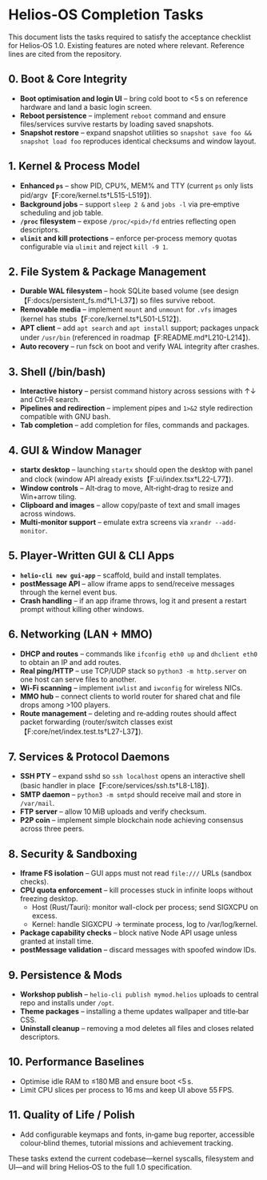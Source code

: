 # Helios-OS Completion Tasks

This document lists the tasks required to satisfy the acceptance checklist for Helios‑OS 1.0. Existing
features are noted where relevant. Reference lines are cited from the repository.

## 0. Boot & Core Integrity
- **Boot optimisation and login UI** – bring cold boot to <5 s on reference hardware and land a basic login screen.
- **Reboot persistence** – implement `reboot` command and ensure files/services survive restarts by loading saved snapshots.
- **Snapshot restore** – expand snapshot utilities so `snapshot save foo && snapshot load foo` reproduces identical checksums and window layout.

## 1. Kernel & Process Model
- **Enhanced `ps`** – show PID, CPU%, MEM% and TTY (current `ps` only lists pid/argv【F:core/kernel.ts†L515-L519】).
- **Background jobs** – support `sleep 2 &` and `jobs -l` via pre‑emptive scheduling and job table.
- **`/proc` filesystem** – expose `/proc/<pid>/fd` entries reflecting open descriptors.
- **`ulimit` and kill protections** – enforce per‑process memory quotas configurable via `ulimit` and reject `kill -9 1`.

## 2. File System & Package Management
- **Durable WAL filesystem** – hook SQLite based volume (see design【F:docs/persistent_fs.md†L1-L37】) so files survive reboot.
- **Removable media** – implement `mount` and `unmount` for `.vfs` images (kernel has stubs【F:core/kernel.ts†L501-L512】).
- **APT client** – add `apt search` and `apt install` support; packages unpack under `/usr/bin` (referenced in roadmap【F:README.md†L210-L214】).
- **Auto recovery** – run fsck on boot and verify WAL integrity after crashes.

## 3. Shell (/bin/bash)
- **Interactive history** – persist command history across sessions with ↑↓ and Ctrl‑R search.
- **Pipelines and redirection** – implement pipes and `1>&2` style redirection compatible with GNU bash.
- **Tab completion** – add completion for files, commands and packages.

## 4. GUI & Window Manager
- **startx desktop** – launching `startx` should open the desktop with panel and clock (window API already exists【F:ui/index.tsx†L22-L77】).
- **Window controls** – Alt‑drag to move, Alt‑right‑drag to resize and Win+arrow tiling.
- **Clipboard and images** – allow copy/paste of text and small images across windows.
- **Multi‑monitor support** – emulate extra screens via `xrandr --add-monitor`.

## 5. Player‑Written GUI & CLI Apps
- **`helio-cli new gui-app`** – scaffold, build and install templates.
- **postMessage API** – allow iframe apps to send/receive messages through the kernel event bus.
- **Crash handling** – if an app iframe throws, log it and present a restart prompt without killing other windows.

## 6. Networking (LAN + MMO)
- **DHCP and routes** – commands like `ifconfig eth0 up` and `dhclient eth0` to obtain an IP and add routes.
- **Real ping/HTTP** – use TCP/UDP stack so `python3 -m http.server` on one host can serve files to another.
- **Wi‑Fi scanning** – implement `iwlist` and `iwconfig` for wireless NICs.
- **MMO hub** – connect clients to world router for shared chat and file drops among >100 players.
- **Route management** – deleting and re‑adding routes should affect packet forwarding (router/switch classes exist【F:core/net/index.test.ts†L27-L37】).

## 7. Services & Protocol Daemons
- **SSH PTY** – expand sshd so `ssh localhost` opens an interactive shell (basic handler in place【F:core/services/ssh.ts†L8-L18】).
- **SMTP daemon** – `python3 -m smtpd` should receive mail and store in `/var/mail`.
- **FTP server** – allow 10 MiB uploads and verify checksum.
- **P2P coin** – implement simple blockchain node achieving consensus across three peers.

## 8. Security & Sandboxing
- **Iframe FS isolation** – GUI apps must not read `file:///` URLs (sandbox checks).
- **CPU quota enforcement** – kill processes stuck in infinite loops without freezing desktop.
    - Host (Rust/Tauri): monitor wall-clock per process; send SIGXCPU on excess.
    - Kernel: handle SIGXCPU → terminate process, log to /var/log/kernel.
- **Package capability checks** – block native Node API usage unless granted at install time.
- **postMessage validation** – discard messages with spoofed window IDs.

## 9. Persistence & Mods
- **Workshop publish** – `helio-cli publish mymod.helios` uploads to central repo and installs under `/opt`.
- **Theme packages** – installing a theme updates wallpaper and title‑bar CSS.
- **Uninstall cleanup** – removing a mod deletes all files and closes related descriptors.

## 10. Performance Baselines
- Optimise idle RAM to ≤180 MB and ensure boot <5 s.
- Limit CPU slices per process to 16 ms and keep UI above 55 FPS.

## 11. Quality of Life / Polish
- Add configurable keymaps and fonts, in‑game bug reporter, accessible colour‑blind themes, tutorial missions and achievement tracking.

These tasks extend the current codebase—kernel syscalls, filesystem and UI—and will bring Helios‑OS to the full 1.0 specification.
